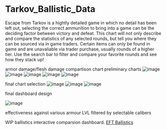# Tarkov_Ballistic_Data
Escape from Tarkov is  a hightly detailed game in which no detail has been left out, selecting the correct ammunition to bring into a game can be the deciding factor  between victory and defeat.  This chart  will not only describe and compare the statistics of any selected rounds, but tell you where they can be sourced via in game traders. Certain items can only be found in game and are unavaliable via trader purchase, usually rounds of a higher tier. Use the search bar to filter  and compare your favorite rounds and see how they stack up!

armor damage/flesh damage compartison chart 
preliminary charts
![image](https://github.com/clovestad/Tarkov_Ballistic_Data/assets/103072823/f1555642-0325-456a-9cf9-700e1251296b)
![image](https://github.com/clovestad/Tarkov_Ballistic_Data/assets/103072823/10877eda-58c8-4c74-aff9-166a84d59ca9)
![image](https://github.com/clovestad/Tarkov_Ballistic_Data/assets/103072823/003b45d9-3dd3-4703-b1a6-88aef6d25548)
![image](https://github.com/clovestad/Tarkov_Ballistic_Data/assets/103072823/1fd1ac2c-b2e9-4615-a7aa-3c56586e5b2c)
![image](https://github.com/clovestad/Tarkov_Ballistic_Data/assets/103072823/d7c2a305-146b-40d2-b35a-e2c29e3eaac3)

final chart selection
![image](https://github.com/clovestad/Tarkov_Ballistic_Data/assets/103072823/1eec2e95-633e-45c3-a0c0-17cfdadfc9c0)
![image](https://github.com/clovestad/Tarkov_Ballistic_Data/assets/103072823/fc8926af-541e-4b39-add8-4b701d3ca638)
![image](https://github.com/clovestad/Tarkov_Ballistic_Data/assets/103072823/df64e0a7-c5cc-4b7a-9c25-305f03e79099)


final dashboard design

![image](https://github.com/clovestad/Tarkov_Ballistic_Data/assets/103072823/5cf3b02a-1956-4cd0-83e2-755994bf1378)




 effectiveness against various armour LVL  filtered by selectable calibers

WIP ballistics interactive comparsion dashboard.
[EFT Ballistics](https://public.tableau.com/views/EFT_ballistics/Dashboard3?:language=en-US&:display_count=n&:origin=viz_share_link)
